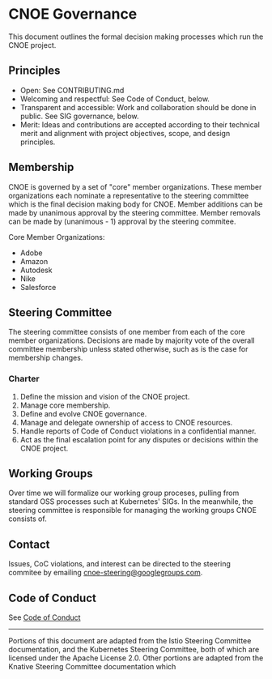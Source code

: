 # CNOE Governance

This document outlines the formal decision making processes which run the CNOE project.

## Principles

- Open: See CONTRIBUTING.md
- Welcoming and respectful: See Code of Conduct, below.
- Transparent and accessible: Work and collaboration should be done in public. See SIG governance, below.
- Merit: Ideas and contributions are accepted according to their technical merit and alignment with project objectives, scope, and design principles.


## Membership

CNOE is governed by a set of "core" member organizations. These member organizations each nominate a representative to the steering committee which is the final decision making body for CNOE. Member additions can be made by unanimous approval by the steering committee. Member removals can be made by (unanimous - 1) approval by the steering commitee.

Core Member Organizations:
- Adobe
- Amazon
- Autodesk
- Nike
- Salesforce

## Steering Committee

The steering committee consists of one member from each of the core member organizations. Decisions are made by majority vote of the overall committee membership unless stated otherwise, such as is the case for membership changes.

### Charter

1. Define the mission and vision of the CNOE project.
2. Manage core membership.
3. Define and evolve CNOE governance.
4. Manage and delegate ownership of access to CNOE resources.
5. Handle reports of Code of Conduct violations in a confidential manner.
6. Act as the final escalation point for any disputes or decisions within the CNOE project.

## Working Groups

Over time we will formalize our working group proceses, pulling from standard OSS processes such at Kubernetes' SIGs. In the meanwhile, the steering committee is responsible for managing the working groups CNOE consists of.

## Contact

Issues, CoC violations, and interest can be directed to the steering commitee by emailing cnoe-steering@googlegroups.com.

## Code of Conduct

See [Code of Conduct](CODE-OF-CONDUCT.md)

---

Portions of this document are adapted from the Istio Steering Committee documentation, and the Kubernetes Steering Committee, both of which are licensed under the Apache License 2.0. Other portions are adapted from the Knative Steering Committee documentation which 